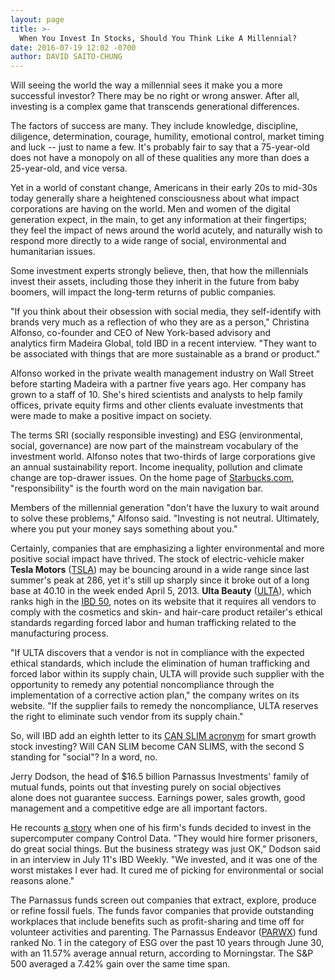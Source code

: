 ```yaml
---
layout: page
title: >-
  When You Invest In Stocks, Should You Think Like A Millennial?
date: 2016-07-19 12:02 -0700
author: DAVID SAITO-CHUNG
---
```





Will seeing the world the way a millennial sees it make you a more successful investor? There may be no right or wrong answer. After all, investing is a complex game that transcends generational differences.


The factors of success are many. They include knowledge, discipline, diligence, determination, courage, humility, emotional control, market timing and luck -- just to name a few. It's probably fair to say that a 75-year-old does not have a monopoly on all of these qualities any more than does a 25-year-old, and vice versa.


Yet in a world of constant change, Americans in their early 20s to mid-30s today generally share a heightened consciousness about what impact corporations are having on the world. Men and women of the digital generation expect, in the main, to get any information at their fingertips; they feel the impact of news around the world acutely, and naturally wish to respond more directly to a wide range of social, environmental and humanitarian issues.


Some investment experts strongly believe, then, that how the millennials invest their assets, including those they inherit in the future from baby boomers, will impact the long-term returns of public companies.


"If you think about their obsession with social media, they self-identify with brands very much as a reflection of who they are as a person," Christina Alfonso, co-founder and CEO of New York-based advisory and analytics firm Madeira Global, told IBD in a recent interview. "They want to be associated with things that are more sustainable as a brand or product."


Alfonso worked in the private wealth management industry on Wall Street before starting Madeira with a partner five years ago. Her company has grown to a staff of 10. She's hired scientists and analysts to help family offices, private equity firms and other clients evaluate investments that were made to make a positive impact on society.


The terms SRI (socially responsible investing) and ESG (environmental, social, governance) are now part of the mainstream vocabulary of the investment world. Alfonso notes that two-thirds of large corporations give an annual sustainability report. Income inequality, pollution and climate change are top-drawer issues. On the home page of [Starbucks.com](http://www.starbucks.com/), "responsibility" is the fourth word on the main navigation bar.


Members of the millennial generation "don't have the luxury to wait around to solve these problems," Alfonso said. "Investing is not neutral. Ultimately, where you put your money says something about you."


Certainly, companies that are emphasizing a lighter environmental and more positive social impact have thrived. The stock of electric-vehicle maker **Tesla Motors** ([TSLA](https://research.investors.com/quote.aspx?symbol=TSLA)) may be bouncing around in a wide range since last summer's peak at 286, yet it's still up sharply since it broke out of a long base at 40.10 in the week ended April 5, 2013.
**Ulta Beauty** ([ULTA](https://research.investors.com/quote.aspx?symbol=ULTA)), which ranks high in the [IBD 50](http://research.investors.com/stock-lists/ibd-50/), notes on its website that it requires all vendors to comply with the cosmetics and skin- and hair-care product retailer's ethical standards regarding forced labor and human trafficking related to the manufacturing process.


"If ULTA discovers that a vendor is not in compliance with the expected ethical standards, which include the elimination of human trafficking and forced labor within its supply chain, ULTA will provide such supplier with the opportunity to remedy any potential noncompliance through the implementation of a corrective action plan," the company writes on its website. "If the supplier fails to remedy the noncompliance, ULTA reserves the right to eliminate such vendor from its supply chain."


So, will IBD add an eighth letter to its [CAN SLIM acronym](http://education.investors.com/courselandingpage.aspx?id=735749) for smart growth stock investing? Will CAN SLIM become CAN SLIMS, with the second S standing for "social"? In a word, no.


Jerry Dodson, the head of \$16.5 billion Parnassus Investments' family of mutual funds, points out that investing purely on social objectives alone does not guarantee success. Earnings power, sales growth, good management and a competitive edge are all important factors.


He recounts [a story](https://www.investors.com/etfs-and-funds/mutual-funds/parnassus-dodson-wins-with-hot-tech-stocks-that-pass-esg-screens/) when one of his firm's funds decided to invest in the supercomputer company Control Data. "They would hire former prisoners, do great social things. But the business strategy was just OK," Dodson said in an interview in July 11's IBD Weekly. "We invested, and it was one of the worst mistakes I ever had. It cured me of picking for environmental or social reasons alone."


The Parnassus funds screen out companies that extract, explore, produce or refine fossil fuels. The funds favor companies that provide outstanding workplaces that include benefits such as profit-sharing and time off for volunteer activities and parenting. The Parnassus Endeavor ([PARWX](https://research.investors.com/quote.aspx?symbol=PARWX)) fund ranked No. 1 in the category of ESG over the past 10 years through June 30, with an 11.57% average annual return, according to Morningstar. The S&P 500 averaged a 7.42% gain over the same time span.




